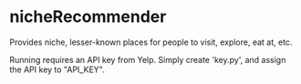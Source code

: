 # nicheRecommender
Provides niche, lesser-known places for people to visit, explore, eat at, etc.

Running requires an API key from Yelp. Simply create 'key.py', and assign the API key to "API_KEY".
